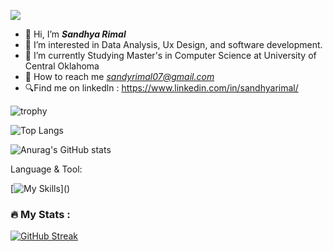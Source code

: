 ![](https://komarev.com/ghpvc/?username=sandhya8109&color=brightgreen)
- 👋 Hi, I’m <b><i>Sandhya Rimal</b></i>
- 👀 I’m interested in Data Analysis, Ux Design, and software development.  
- 🌱 I’m currently Studying Master's in Computer Science at University of Central Oklahoma
- 🤝 How to reach me <i>sandyrimal07@gmail.com</i>
- 🔍Find me on linkedln : https://www.linkedin.com/in/sandhyarimal/

  

![trophy](https://github-profile-trophy.vercel.app/?username=sandhya8109&theme=monokai)


![Top Langs](https://github-readme-stats.vercel.app/api/top-langs/?username=sandhya8109&theme=monokai&hide_progress=true)


  ![Anurag's GitHub stats](https://github-readme-stats.vercel.app/api?username=sandhya8109&theme=monokai&show_icons=true)


Language & Tool:  

[![My Skills](https://skillicons.dev/icons?i=html,css,bootstrap,js,react,c,powerBi,c++,java,php,laravel,git,github,linux,mysql,vscode,)]()

### :fire: My Stats :
[![GitHub Streak](https://streak-stats.demolab.com/?user=sandhya8109&theme=monokai)](https://git.io/streak-stats)

